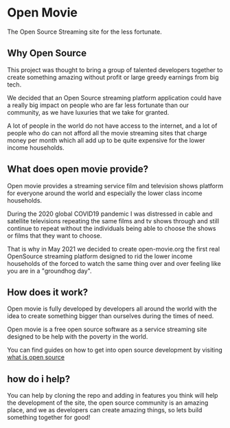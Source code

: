 # Open Movie 

The Open Source Streaming site for the less fortunate.

## Why Open Source

This project was thought to bring a group of talented developers 
together to create something amazing without profit or large greedy earnings
from big tech.

We decided that an Open Source streaming platform application could have a really
big impact on people who are far less fortunate than our community, 
as we have luxuries that we take for granted. 

A lot of people in the world do not have access to the internet, and a lot 
of people who do can not afford all the movie streaming sites that charge money per month 
which all add up to be quite expensive for the lower income households.


## What does open movie provide?
Open movie provides a streaming service film and television shows platform for
everyone around the world and especially the lower class income households.

During the 2020 global COVID19 pandemic I was distressed in cable and satellite 
televisions repeating the same films and tv shows through and still continue to repeat 
without the individuals being able to choose the shows or films that they want to choose.

That is why in May 2021 we decided to create open-movie.org the first real OpenSource
streaming platform designed to rid the lower income households of the forced to watch the
same thing over and over feeling like you are in a "groundhog day".

## How does it work?
Open movie is fully developed by developers all around the world with the 
idea to create something bigger than ourselves during the times of need.

Open movie is a free open source software as a service streaming site designed to be
help with the poverty in the world.

You can find guides on how to get into open source development by visiting
<a href="https://opensource.com/resources/what-open-source">what is open source</a>

## how do i help?
You can help by cloning the repo and adding in features you think will help
the development of the site, the open source community is an amazing place, and
we as developers can create amazing things, so lets build something together for good!
